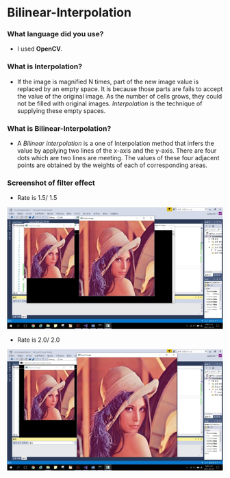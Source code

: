 # Bilinear-Interpolation

### What language did you use?
- I used **OpenCV**.

### What is **Interpolation**?
- If the image is magnified N times, part of the new image value is replaced by an empty space. It is because those parts are fails to accept the value of the original image. As the number of cells grows, they could not be filled with original images. *Interpolation* is the technique of supplying these empty spaces.

### What is **Bilinear-Interpolation**?
- A *Bilinear interpolation* is a one of Interpolation method that infers the value by applying two lines of the x-axis and the y-axis. There are four dots which are two lines are meeting. The values of these four adjacent points are obtained by the weights of each of corresponding areas.

### Screenshot of filter effect
- Rate is 1.5/ 1.5

![img1](./img/img1.jpg)

- Rate is 2.0/ 2.0

![img2](./img/img2.jpg)
